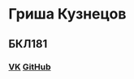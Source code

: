 # Гриша Кузнецов
## БКЛ181
### [VK](https://vk.com/gregthegreat)            [GitHub](https://github.com/grishakuznetsov)
